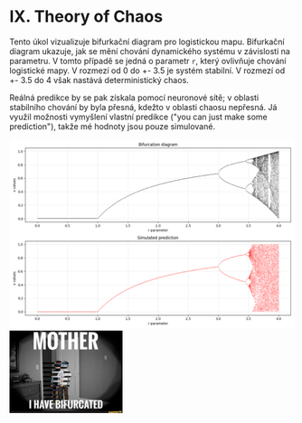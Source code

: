 # IX. Theory of Chaos
Tento úkol vizualizuje bifurkační diagram pro logistickou mapu. Bifurkační diagram ukazuje, jak se mění chování
dynamického systému v závislosti na parametru. V tomto případě se jedná o parametr `r`, který ovlivňuje chování logistické mapy.
V rozmezí od 0 do +- 3.5 je systém stabilní. V rozmezí od +- 3.5 do 4 však nastává deterministický chaos.

Reálná predikce by se pak získala pomocí neuronové sítě; v oblasti stabilního chování by byla přesná, kdežto
v oblasti chaosu nepřesná. Já využil možnosti vymyšlení vlastní predikce ("you can just make some prediction"), takže mé hodnoty
jsou pouze simulované.

![Bifurcation diagram](../random_imgs/real_bifurcation_diagram.png)
<img src="../random_imgs/bifurcation_diagram.jpg" width=200>
